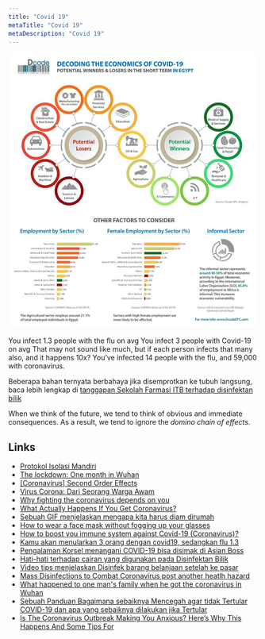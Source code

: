 ```yaml
---
title: "Covid 19"
metaTitle: "Covid 19"
metaDescription: "Covid 19"
---
```


![](photo_2020-04-02_07-59-06.jpeg)

You infect 1.3 people with the flu on avg
You infect 3 people with Covid-19 on avg
That may not sound like much, but if each person infects that many also, and it happens 10x?
You’ve infected 14 people with the flu, and 59,000 with coronavirus.

Beberapa bahan ternyata berbahaya jika disemprotkan ke tubuh langsung, baca lebih lengkap di [tanggapan Sekolah Farmasi ITB terhadap disinfektan bilik](https://fa.itb.ac.id/tanggapan-terhadap-disinfektan-bilik/)

When we think of the future, we tend to think of obvious and immediate consequences. As a result, we tend to ignore the _domino chain of effects_.

## Links

- [Protokol Isolasi Mandiri](https://tirto.id/protokol-isolasi-mandiri-bagi-pasien-positif-covid-19-tanpa-gejala-eJZt)
- [The lockdown: One month in Wuhan](https://www.youtube.com/watch?v=XU9FVqwO4TM)
- [[Coronavirus] Second Order Effects](https://docs.google.com/document/d/17YkH4kc63t7JI7JJZR6i3-iebJd7kfRAzAK_ssl8bt4/edit?usp=sharing)
- [Virus Corona: Dari Seorang Warga Awam](http://proses.id/corona/)
- [Why fighting the coronavirus depends on you](https://www.youtube.com/watch?v=dSQztKXR6k0)
- [What Actually Happens If You Get Coronavirus?](https://www.youtube.com/watch?v=OTYfke545vI)
- [Sebuah GIF menjelaskan mengapa kita harus diam dirumah](https://twitter.com/AnanyaS1190/status/1241590500571910144)
- [How to wear a face mask without fogging up your glasses](https://twitter.com/danidonovan/status/1275808433518850049?s=20)
- [How to boost you immune system against Covid-19 (Coronavirus)?](https://twitter.com/febrinasugianto/status/1238774559190347776)
- [Kamu akan menularkan 3 orang dengan covid19, sedangkan flu 1.3](https://twitter.com/AlexWhitcomb/status/1241943303563739136)
- [Pengalaman Korsel menangani COVID-19 bisa disimak di Asian Boss](https://threadreaderapp.com/thread/1246124197501227008.html?refreshed=yes)
- [Hati-hati terhadap cairan yang digunakan pada Disinfektan Bilik](https://fa.itb.ac.id/tanggapan-terhadap-disinfektan-bilik)
- [Video tips menjelaskan Disinfek barang belanjaan setelah ke pasar](https://www.youtube.com/watch?v=4A_1h4XpMes)
- [Mass Disinfections to Combat Coronavirus post another heatlh hazard](https://www.reuters.com/article/us-health-coronavirus-disinfection/mass-disinfections-to-combat-coronavirus-pose-another-health-hazard-idUSKBN21I1PB)
- [What happened to one man's family when he got the coronavirus in Wuhan](https://www.youtube.com/watch?v=yWsPCnNYIu8&t=861s)
- [Sebuah Panduan Bagaimana sebaiknya Mencegah agar tidak Tertular COVID-19 dan apa yang sebaiknya dilakukan jika Tertular](https://medium.com/@salsabeela/mari-tetap-hidup-perbaiki-penanganan-covid-19-di-indonesia-997a5144114)
- [Is The Coronavirus Outbreak Making You Anxious? Here’s Why This Happens And Some Tips For ](https://www.forbes.com/sites/victoriaforster/2020/04/05/is-the-coronavirus-outbreak-making-you-anxious-heres-why-this-happens-and-some-tips-for-coping)
